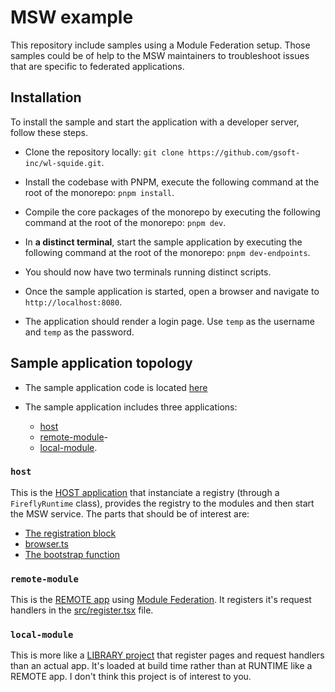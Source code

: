 # MSW example

This repository include samples using a Module Federation setup. Those samples could be of help to the MSW maintainers to troubleshoot issues that are specific to federated applications.

## Installation

To install the sample and start the application with a developer server, follow these steps.

- Clone the repository locally: `git clone https://github.com/gsoft-inc/wl-squide.git`.

- Install the codebase with PNPM, execute the following command at the root of the monorepo: `pnpm install`.

- Compile the core packages of the monorepo by executing the following command at the root of the monorepo: `pnpm dev`.

- In **a distinct terminal**, start the sample application by executing the following command at the root of the monorepo: `pnpm dev-endpoints`.

- You should now have two terminals running distinct scripts.

- Once the sample application is started, open a browser and navigate to `http://localhost:8080`.

- The application should render a login page. Use `temp` as the username and `temp` as the password.


## Sample application topology

- The sample application code is located [here](https://github.com/gsoft-inc/wl-squide/tree/troubleshoot-msw-2.6.0/samples/endpoints)

- The sample application includes three applications: 
    - [host](https://github.com/gsoft-inc/wl-squide/tree/troubleshoot-msw-2.6.0/samples/endpoints/host)
    - [remote-module](https://github.com/gsoft-inc/wl-squide/tree/troubleshoot-msw-2.6.0/samples/endpoints/remote-module)-
    - [local-module](https://github.com/gsoft-inc/wl-squide/tree/troubleshoot-msw-2.6.0/samples/endpoints/local-module). 

### `host`

This is the [HOST application](https://github.com/gsoft-inc/wl-squide/tree/main/samples/endpoints/host) that instanciate a registry (through a `FireflyRuntime` class), provides the registry to the modules and then start the MSW service. The parts that should be of interest are:

- [The registration block](https://github.com/gsoft-inc/wl-squide/blob/main/samples/endpoints/host/src/bootstrap.tsx#L23)
- [browser.ts](https://github.com/gsoft-inc/wl-squide/blob/main/samples/endpoints/host/mocks/browser.ts)
- [The bootstrap function](https://github.com/gsoft-inc/wl-squide/blob/main/packages/firefly/src/boostrap.ts)

### `remote-module`

This is the [REMOTE app](https://github.com/gsoft-inc/wl-squide/tree/main/samples/endpoints/remote-module) using [Module Federation](https://module-federation.io/). It registers it's request handlers in the [src/register.tsx](https://github.com/gsoft-inc/wl-squide/blob/main/samples/endpoints/remote-module/src/register.tsx#L138) file.

### `local-module`

This is more like a [LIBRARY project](https://github.com/gsoft-inc/wl-squide/tree/main/samples/endpoints/local-module) that register pages and request handlers than an actual app. It's loaded at build time rather than at RUNTIME like a REMOTE app. I don't think this project is of interest to you.
